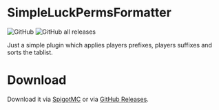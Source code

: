 # SimpleLuckPermsFormatter
![GitHub](https://img.shields.io/github/license/NyCodeGHG/SimpleLuckPermsFormatter?color=059600&style=flat-square)
![GitHub all releases](https://img.shields.io/github/downloads/NyCodeGHG/SimpleLuckPermsFormatter/total?style=flat-square)

Just a simple plugin which applies players prefixes, players suffixes and sorts the tablist. 

# Download
Download it via [SpigotMC](https://www.spigotmc.org/resources/simpleluckpermsformatter.90196/) or via [GitHub Releases](https://github.com/NyCodeGHG/SimpleLuckPermsFormatter/releases).
